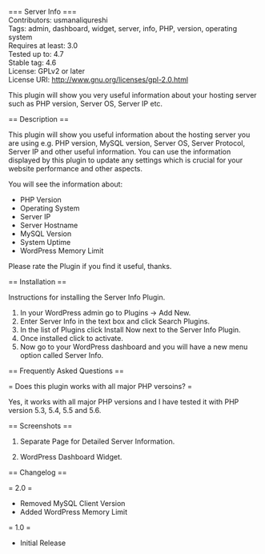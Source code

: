 === Server Info ===<br>
Contributors: usmanaliqureshi<br>
Tags: admin, dashboard, widget, server, info, PHP, version, operating system<br>
Requires at least: 3.0<br>
Tested up to: 4.7<br>
Stable tag: 4.6<br>
License: GPLv2 or later<br>
License URI: http://www.gnu.org/licenses/gpl-2.0.html<br>

This plugin will show you very useful information about your hosting server such as PHP version, Server OS, Server IP etc.

== Description ==

This plugin will show you useful information about the hosting server you are using e.g. PHP version, MySQL version, Server OS, Server Protocol, Server IP and other useful information. You can use the information displayed by this plugin to update any settings which is crucial for your website performance and other aspects.

You will see the information about:

* PHP Version<br>
* Operating System<br>
* Server IP<br>
* Server Hostname<br>
* MySQL Version<br>
* System Uptime<br>
* WordPress Memory Limit<br>

Please rate the Plugin if you find it useful, thanks.

== Installation ==

Instructions for installing the Server Info Plugin.

1. In your WordPress admin go to Plugins -> Add New.<br>
2. Enter Server Info in the text box and click Search Plugins.<br>
3. In the list of Plugins click Install Now next to the Server Info Plugin.<br>
4. Once installed click to activate.<br>
5. Now go to your WordPress dashboard and you will have a new menu option called Server Info.<br>

== Frequently Asked Questions ==

= Does this plugin works with all major PHP versoins? =

Yes, it works with all major PHP versions and I have tested it with PHP version 5.3, 5.4, 5.5 and 5.6.

== Screenshots ==

1. Separate Page for Detailed Server Information.

2. WordPress Dashboard Widget.

== Changelog ==

= 2.0 =
* Removed MySQL Client Version<br>
* Added WordPress Memory Limit<br>

= 1.0 =
* Initial Release
